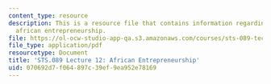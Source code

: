 ```yaml
---
content_type: resource
description: This is a resource file that contains information regarding lecture 12
  african entrepreneurship.
file: https://ol-ocw-studio-app-qa.s3.amazonaws.com/courses/sts-089-technology-and-innovation-in-africa-fall-2014/070692d7f064897c39ef9ea952e78169_MITSTS_089F14_Lecture12.pdf
file_type: application/pdf
resourcetype: Document
title: 'STS.089 Lecture 12: African Entrepreneurship'
uid: 070692d7-f064-897c-39ef-9ea952e78169
---
```

